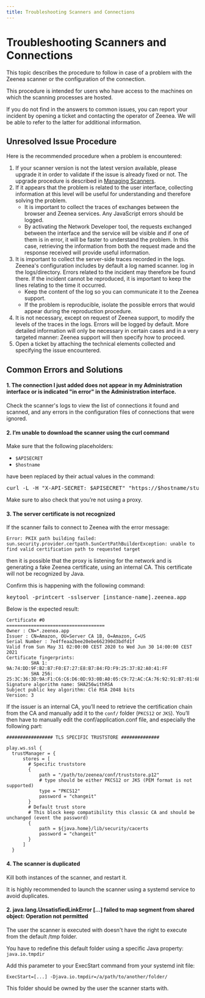 ```yaml
---
title: Troubleshooting Scanners and Connections
---
```


# Troubleshooting Scanners and Connections

This topic describes the procedure to follow in case of a problem with the Zeenea scanner or the configuration of the connection.

This procedure is intended for users who have access to the machines on which the scanning processes are hosted.

If you do not find in the answers to common issues, you can report your incident by opening a ticket and contacting the operator of Zeenea. We will be able to refer to the latter for additional information.

## Unresolved Issue Procedure

Here is the recommended procedure when a problem is encountered:

1. If your scanner version is not the latest version available, please upgrade it in order to validate if the issue is already fixed or not. The upgrade procedure is described in [Managing Scanners](./zeenea-managing-scanners.md).
2. If it appears that the problem is related to the user interface, collecting information at this level will be useful for understanding and therefore solving the problem.
   * It is important to collect the traces of exchanges between the browser and Zeenea services. Any JavaScript errors should be logged.
   * By activating the Network Developer tool, the requests exchanged between the interface and the service will be visible and if one of them is in error, it will be faster to understand the problem. In this case, retrieving the information from both the request made and the response received will provide useful information.
3. It is important to collect the server-side traces recorded in the logs. Zeenea's configuration includes by default a log named scanner. log in the logs/directory. Errors related to the incident may therefore be found there. If the incident cannot be reproduced, it is important to keep the lines relating to the time it occurred.
   * Keep the content of the log so you can communicate it to the Zeenea support.
   * If the problem is reproducible, isolate the possible errors that would appear during the reproduction procedure.
4. It is not necessary, except on request of Zeenea support, to modify the levels of the traces in the logs. Errors will be logged by default. More detailed information will only be necessary in certain cases and in a very targeted manner: Zeenea support will then specify how to proceed.
5. Open a ticket by attaching the technical elements collected and specifying the issue encountered.

## Common Errors and Solutions

#### 1. The connection I just added does not appear in my Administration interface or is indicated "in error" in the Administration interface.

Check the scanner's logs to view the list of connections it found and scanned, and any errors in the configuration files of connections that were ignored. 

#### 2. I’m unable to download the scanner using the curl command

Make sure that the following placeholders: 

* `$APISECRET`
* `$hostname` 

have been replaced by their actual values in the command:

   <pre>curl -L -H "X-API-SECRET: <font className="codeHighlight">$APISECRET</font>" "https://<font className="codeHighlight">$hostname</font>/studio/api-v1/agent/get-agent" -o scanner.tar.gz</pre>
 
Make sure to also check that you’re not using a proxy. 

#### 3. The server certificate is not recognized

If the scanner fails to connect to Zeenea with the error message: 

   `Error: PKIX path building failed: sun.security.provider.certpath.SunCertPathBuilderException: unable to find valid certification path to requested target`

then it is possible that the proxy is listening for the network and is generating a fake Zeenea certificate, using an internal CA. This certificate will not be recognized by Java. 

Confirm this is happening with the following command: 

<pre>keytool -printcert -sslserver <font className="codeHighlight">[instance-name]</font>.zeenea.app</pre>
 
Below is the expected result: 

```
Certificate #0
====================================
Owner : CN=*.zeenea.app
Issuer : CN=Amazon, OU=Server CA 1B, O=Amazon, C=US
Serial Number : 7e4ffeaa2bee20ebe662390d3bdfd1f
Valid from Sun May 31 02:00:00 CEST 2020 to Wed Jun 30 14:00:00 CEST 2021
Certificate fingerprints:
         SHA 1: 9A:74:DD:9F:B2:B7:F0:E7:27:E8:B7:84:FD:F9:25:37:82:A0:41:FF
         SHA 256: 25:3C:36:3D:9A:F1:C6:C6:D6:0D:93:0B:A0:05:C9:72:AC:CA:76:92:91:B7:01:6E:76:37:C0:92:C8:AE:6B:BB
Signature algorithm name: SHA256withRSA
Subject public key algorithm: Clé RSA 2048 bits
Version: 3
```

If the issuer is an internal CA, you’ll need to retrieve the certification chain from the CA and manually add it to the `conf/` folder (`PKCS12` or `JKS`). You’ll then have to manually edit the conf/application.conf file, and especially the following part: 

```
################# TLS SPECIFIC TRUSTSTORE ##############

play.ws.ssl {
  trustManager = {
      stores = [
        # Specific truststore
        {
            path = "/path/to/zeenea/conf/truststore.p12"
            # type should be either PKCS12 or JKS (PEM format is not supported)
            type = "PKCS12"
            password = "changeit"
        }
        # Default trust store
        # This block keep compatibility this classic CA and should be unchanged (event the password)
        {
            path = ${java.home}/lib/security/cacerts
            password = "changeit"
        }
      ]
  }
``` 

#### 4. The scanner is duplicated

Kill both instances of the scanner, and restart it. 

It is highly recommended to launch the scanner using a systemd service to avoid duplicates. 
 
#### 2. java.lang.UnsatisfiedLinkError [...] failed to map segment from shared object: Operation not permitted

The user the scanner is executed with doesn't have the right to execute from the default /tmp folder.

You have to redefine this default folder using a specific Java property: `java.io.tmpdir`

Add this parameter to your ExecStart command from your systemd init file:

```
ExecStart=[...] -Djava.io.tmpdir=/a/path/to/another/folder/
```

This folder should be owned by the user the scanner starts with.
